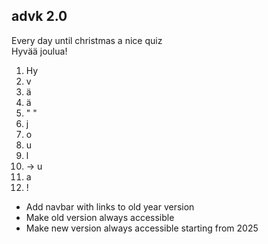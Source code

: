 ## advk 2.0

Every day until christmas a nice quiz   
Hyvää joulua!
1) Hy
2) v
3) ä
4) ä
5) " "
6) j
7) o
8) u
9) l
10) -> u
11) a
12) !
- Add navbar with links to old year version
- Make old version always accessible
- Make new version always accessible starting from 2025